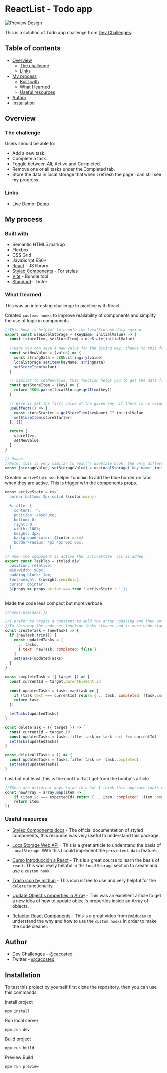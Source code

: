 # ReactList - Todo app

![Preview Design](https://user-images.githubusercontent.com/57645180/185802324-17d29597-2603-4576-80de-3c86392cedfb.png)


This is a solution of Todo app challenge from [Dev Challenges](http://devchallenges.io).

## Table of contents

- [Overview](#overview)
  - [The challenge](#the-challenge)
  - [Links](#links)
- [My process](#my-process)
  - [Built with](#built-with)
  - [What I learned](#what-i-learned)
  - [Useful resources](#useful-resources)
- [Author](#author)
- [Installation](#installation)

## Overview

### The challenge

Users should be able to:

- Add a new task.
- Complete a task.
- Toggle between All, Active and Completed.
- Remove one or all tasks under the Completed tab.
- Store the data in local storage that when I refresh the page I can still see my progress.

### Links

- Live Demo: [Demo](https://cacosted-tasks.netlify.app/)

## My process

### Built with

- Semantic HTML5 markup
- Flexbox
- CSS Grid
- JavaScript ES6+
- [React](https://reactjs.org/) - JS library
- [Styled Components](https://styled-components.com/) - For styles
- [Vite](https://vitejs.dev/) - Bundle tool
- [Standard](https://standardjs.com/) - Linter

### What I learned

This was an interesting challenge to practice with React.

Created `customs hooks` to improve readability of components and simplify the use of logic in components.
```js
//This hook is helpful to handle the localStorage data saving.
export const useLocalStorage = (keyName, initialValue) => {
  const [storeItem, setStoreItem] = useState(initialValue)
  
  //Here you can save a new value for the giving key, thanks to this function you don't have to worry about the parsing.
  const setNewValue = (value) => {
    const stringData = JSON.stringify(value)
    localStorage.setItem(keyName, stringData)
    setStoreItem(value)
  }

  // Similar to setNewValue, this function helps you to get the data from the given key in localStorage without worrying about parsing.
  const getStoreItem = (key) => {
    return JSON.parse(localStorage.getItem(key))
  }

  // Here is set the first value of the given key, if there is no values is set to the initialValue parameter.
  useEffect(() => {
    const storeStarter = getStoreItem(keyName) ?? initialValue
    setStoreItem(storeStarter)
  }, [])

  return [
    storeItem,
    setNewValue
  ]
}

// Usage
//Note: this is very similar to react's useState hook, the only difference is that you have to set a keyname as first the argument.
const [storageValue, setStorageValue] = useLocalStorage('key_name',initialValue)
```

Created `activeState` css helper function to add the blue border on tabs when they are active. This is trigger with the components props.
```js
const activeState = css`
  border-bottom: 2px solid ${color.main};

  &::after {
    content: '';
    position: absolute;
    bottom: 0;
    right: 0;
    width: 100%;
    height: 3px;
    background-color: ${color.main};
    border-radius: 4px 4px 0px 0px;
  }
`
// When the component is active the `activeState` css is added.
export const TaskTab = styled.div`
  position: relative;
  min-width: 90px;
  padding-block: 1em;
  font-weight: ${weight.semiBold};
  cursor: pointer;
  ${props => props.active === true ? activeState : ''};
`
```

Made the code less compact but more verbose
```js
//hooks/useTasks.js

//I prefer to create a constant to hold the array updating and then set that variable in the `setTasks()` function.
//In this way the code set function looks cleaner and is more understandable what is changing and how.
const createTask = (newTask) => {
  if (newTask.trim()) {
    const updatedTasks = [
      ...tasks,
      { text: newTask, completed: false }
    ]
    setTasks(updatedTasks)
  }
}

const completeTask = ({ target }) => {
  const currentId = target.parentElement.id
  
  const updatedTasks = tasks.map(task => {
    if (task.text === currentId) return { ...task, completed: !task.completed }
    return task
  })

  setTasks(updatedTasks)
}

const deleteTask = ({ target }) => {
  const currentId = target.id
  const updatedTasks = tasks.filter(task => task.text !== currentId)
  setTasks(updatedTasks)
}

const deleteAllTasks = () => {
  const updatedTasks = tasks.filter(task => !task.completed)
  setTasks(updatedTasks)
}
```

Last but not least, this is the cool tip that I get from the bobby's article.
```js
//There are different ways to do this but I think this approach looks cleaner and understandable
const newArray = array.map(item => {
    if (item.id === expectedId) return { ...item, completed: !item.completed }
    return item
})

```

### Useful resources

- [Styled Components docs](https://styled-components.com/docs) - The official documentation of styled components, this resource was very useful to understand this package.

- [LocalStorage Web API](https://developer.mozilla.org/en-US/docs/Web/API/Window/localStorage) - This is a great article to understand the basis of `LocalStorage`. With this I could implement the `persistent data` feature.

- [Curso Introducción a React](https://platzi.com/cursos/react/) - This is a great course to learn the basis of `react`. This was really helpful in the `localStorage` section to create and use a `custom hook`.

- [Trash icon by mithun](https://freeicons.io/profile/714) - This icon is free to use and very helpful for the `delete` functionality.

- [Update Object's properties in Array](https://bobbyhadz.com/blog/javascript-update-property-of-object-in-array) - This was an excellent article to get a new idea of how to update object's properties inside an Array of objects.

- [Refactor React Components](https://www.youtube.com/watch?v=1zYf4Yw1jqs&t=341s) - This is a great video from `@midudev` to understand the why and how to use the `custom hooks` in order to make the code cleaner.

## Author

- Dev Challenges - [@cacosted](https://devchallenges.io/portfolio/cacosted)
- Twitter - [@cacosted](https://www.twitter.com/cacosted)

## Installation

To test this project by yourself first clone the repository, then you can use this commands:

Install project
```
npm install
```

Run local server
```
npm run dev
```

Build project
```
npm run build
```

Preview Build
```
npm run preview
```
